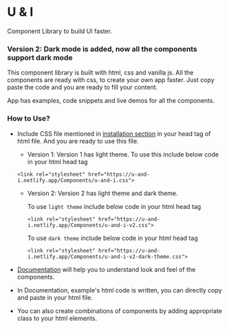 # U & I

Component Library to build UI faster.

### Version 2: Dark mode is added, now all the components support dark mode 

This component library is built with html, css and vanilla js.
All the components are ready with css, to create your own app faster. Just copy paste the code and you are ready to fill your content.

App has examples, code snippets and live demos for all the components.

### How to Use?

- Include CSS file mentioned in [installation section](https://u-and-i.netlify.app/index.html#installation) in your head tag of html file.
  And you are ready to use this file.

  - Version 1: Version 1 has light theme. To use this include below code in your html head tag

  `<link rel="stylesheet" href="https://u-and-i.netlify.app/Components/u-and-i.css">`

  - Version 2: Version 2 has light theme and dark theme.

    To use `light theme` include below code in your html head tag

    `<link rel="stylesheet" href="https://u-and-i.netlify.app/Components/u-and-i-v2.css">`

    To use `dark theme` include below code in your html head tag

    `<link rel="stylesheet" href="https://u-and-i.netlify.app/Components/u-and-i-v2-dark-theme.css">`

- [Documentation](https://u-and-i.netlify.app/docs.html) will help you to understand look and feel of the components.
- In Documentation, example's html code is written, you can directly copy and paste in your html file.
- You can also create combinations of components by adding appropriate class to your html elements.
